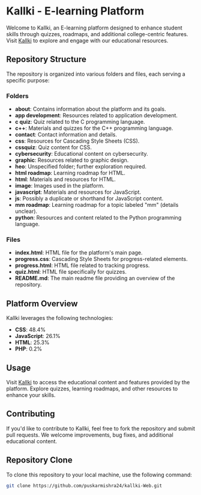 # Kallki - E-learning Platform

Welcome to Kallki, an E-learning platform designed to enhance student skills through quizzes, roadmaps, and additional college-centric features. Visit [Kallki](https://kallki-web.netlify.app/) to explore and engage with our educational resources.

## Repository Structure

The repository is organized into various folders and files, each serving a specific purpose:

### Folders

- **about**: Contains information about the platform and its goals.
- **app development**: Resources related to application development.
- **c quiz**: Quiz related to the C programming language.
- **c++**: Materials and quizzes for the C++ programming language.
- **contact**: Contact information and details.
- **css**: Resources for Cascading Style Sheets (CSS).
- **cssquiz**: Quiz content for CSS.
- **cybersecurity**: Educational content on cybersecurity.
- **graphic**: Resources related to graphic design.
- **heo**: Unspecified folder; further exploration required.
- **html roadmap**: Learning roadmap for HTML.
- **html**: Materials and resources for HTML.
- **image**: Images used in the platform.
- **javascript**: Materials and resources for JavaScript.
- **js**: Possibly a duplicate or shorthand for JavaScript content.
- **mm roadmap**: Learning roadmap for a topic labeled "mm" (details unclear).
- **python**: Resources and content related to the Python programming language.

### Files

- **index.html**: HTML file for the platform's main page.
- **progress.css**: Cascading Style Sheets for progress-related elements.
- **progress.html**: HTML file related to tracking progress.
- **quiz.html**: HTML file specifically for quizzes.
- **README.md**: The main readme file providing an overview of the repository.

## Platform Overview

Kallki leverages the following technologies:

- **CSS**: 48.4%
- **JavaScript**: 26.1%
- **HTML**: 25.3%
- **PHP**: 0.2%

## Usage

Visit [Kallki](https://kallki-web.netlify.app/) to access the educational content and features provided by the platform. Explore quizzes, learning roadmaps, and other resources to enhance your skills.

## Contributing

If you'd like to contribute to Kallki, feel free to fork the repository and submit pull requests. We welcome improvements, bug fixes, and additional educational content.

## Repository Clone

To clone this repository to your local machine, use the following command:

```bash
git clone https://github.com/puskarmishra24/kallki-Web.git
